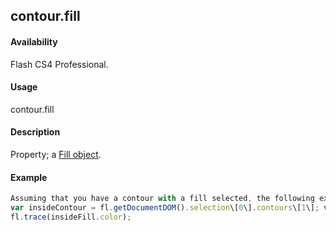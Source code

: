 ## contour.fill

#### Availability

Flash CS4 Professional.

#### Usage

contour.fill

#### Description

Property; a [Fill object](#!wielmic/developers-animatesdk-docs/test/Fill_object/fill_summary.md).

#### Example

```javascript
Assuming that you have a contour with a fill selected, the following example displays the contour’s fill color in the Output panel:
var insideContour = fl.getDocumentDOM().selection\[0\].contours\[1\]; var insideFill = insideContour.fill;
fl.trace(insideFill.color);

```